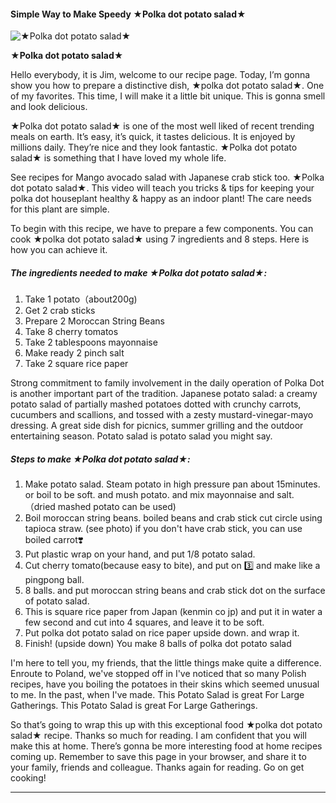             

#### Simple Way to Make Speedy ★Polka dot potato salad★

![★Polka dot potato salad★](https://img-global.cpcdn.com/recipes/0656847e6810dde1/751x532cq70/%e2%98%85polka-dot-potato-salad%e2%98%85-recipe-main-photo.jpg)

**★Polka dot potato salad★**

Hello everybody, it is Jim, welcome to our recipe page. Today, I’m gonna show you how to prepare a distinctive dish, ★polka dot potato salad★. One of my favorites. This time, I will make it a little bit unique. This is gonna smell and look delicious.

★Polka dot potato salad★ is one of the most well liked of recent trending meals on earth. It’s easy, it’s quick, it tastes delicious. It is enjoyed by millions daily. They’re nice and they look fantastic. ★Polka dot potato salad★ is something that I have loved my whole life.

See recipes for Mango avocado salad with Japanese crab stick too. ★Polka dot potato salad★. This video will teach you tricks & tips for keeping your polka dot houseplant healthy & happy as an indoor plant! The care needs for this plant are simple.

To begin with this recipe, we have to prepare a few components. You can cook ★polka dot potato salad★ using 7 ingredients and 8 steps. Here is how you can achieve it.

##### The ingredients needed to make ★Polka dot potato salad★:

1.  Take 1 potato（about200g)
2.  Get 2 crab sticks
3.  Prepare 2 Moroccan String Beans
4.  Take 8 cherry tomatos
5.  Take 2 tablespoons mayonnaise
6.  Make ready 2 pinch salt
7.  Take 2 square rice paper

Strong commitment to family involvement in the daily operation of Polka Dot is another important part of the tradition. Japanese potato salad: a creamy potato salad of partially mashed potatoes dotted with crunchy carrots, cucumbers and scallions, and tossed with a zesty mustard-vinegar-mayo dressing. A great side dish for picnics, summer grilling and the outdoor entertaining season. Potato salad is potato salad you might say.

##### Steps to make ★Polka dot potato salad★:

1.  Make potato salad. Steam potato in high pressure pan about 15minutes. or boil to be soft. and mush potato. and mix mayonnaise and salt. （dried mashed potato can be used)
2.  Boil moroccan string beans. boiled beans and crab stick cut circle using tapioca straw. (see photo) if you don't have crab stick, you can use boiled carrot❣️
3.  Put plastic wrap on your hand, and put 1/8 potato salad.
4.  Cut cherry tomato(because easy to bite), and put on 3️⃣ and make like a pingpong ball.
5.  8 balls. and put moroccan string beans and crab stick dot on the surface of potato salad.
6.  This is square rice paper from Japan (kenmin co jp) and put it in water a few second and cut into 4 squares, and leave it to be soft.
7.  Put polka dot potato salad on rice paper upside down. and wrap it.
8.  Finish! (upside down) You make 8 balls of polka dot potato salad

I'm here to tell you, my friends, that the little things make quite a difference. Enroute to Poland, we've stopped off in I've noticed that so many Polish recipes, have you boiling the potatoes in their skins which seemed unusual to me. In the past, when I've made. This Potato Salad is great For Large Gatherings. This Potato Salad is great For Large Gatherings.

So that’s going to wrap this up with this exceptional food ★polka dot potato salad★ recipe. Thanks so much for reading. I am confident that you will make this at home. There’s gonna be more interesting food at home recipes coming up. Remember to save this page in your browser, and share it to your family, friends and colleague. Thanks again for reading. Go on get cooking!

* * *